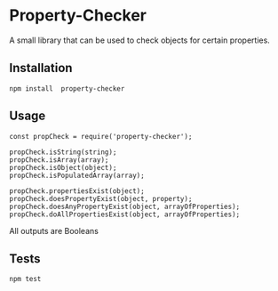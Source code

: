Property-Checker
================

A small library that can be used to check objects for certain properties.

## Installation

  `npm install  property-checker`

## Usage

    const propCheck = require('property-checker');

    propCheck.isString(string);
    propCheck.isArray(array);
    propCheck.isObject(object);
    propCheck.isPopulatedArray(array);

    propCheck.propertiesExist(object);
    propCheck.doesPropertyExist(object, property);
    propCheck.doesAnyPropertyExist(object, arrayOfProperties);
    propCheck.doAllPropertiesExist(object, arrayOfProperties);



  
  
  All outputs are Booleans


## Tests

  `npm test`
